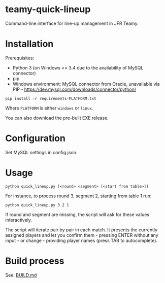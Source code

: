 # teamy-quick-lineup
Command-line interface for line-up management in JFR Teamy.

# Installation

Prerequisites:

* Python 3 (on Windows <= 3.4 due to the availability of MySQL connector)
* pip
* Windows environment: MySQL connector from Oracle, unavailable via PIP - https://dev.mysql.com/downloads/connector/python/

```
pip install -r requirements-PLATFORM.txt
```

Where `PLATFORM` is either `windows` or `linux`.

You can also download the pre-built EXE release.

# Configuration

Set MySQL settings in config.json.

# Usage

```
python quick_lineup.py [<round> <segment> [<start from table>]]
```

For instance, to process round 3, segment 2, starting from table 1 run:

```
python quick_lineup.py 3 2 1
```

If round and segment are missing, the script will ask for these values interactively.

The script will iterate pair by pair in each match. It presents the currently assigned players and let you confirm them - pressing ENTER without any input - or change - providing player names (press TAB to autocomplete).

# Build process

See: [BUILD.md](BUILD.md)
